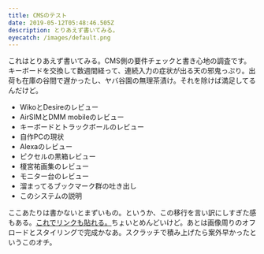 ```yaml
---
title: CMSのテスト
date: 2019-05-12T05:48:46.505Z
description: とりあえず書いてみる。
eyecatch: /images/default.png
---
```

これはとりあえず書いてみる。CMS側の要件チェックと書き心地の調査です。キーボードを交換して数週間経って、連続入力の症状が出る天の邪鬼っぷり。出荷も在庫の谷間で遅かったし、ヤバ谷園の無理茶漬け。それを除けば満足してるんだけど。

* WikoとDesireのレビュー
* AirSIMとDMM mobileのレビュー
* キーボードとトラックボールのレビュー
* 自作PCの現状
* Alexaのレビュー
* ピクセルの黒箱レビュー
* 榎宮祐画集のレビュー
* モニター台のレビュー
* 溜まってるブックマーク群の吐き出し
* このシステムの説明

ここあたりは書かないとまずいもの。というか、この移行を言い訳にしすぎた感もある。[これでリンクも貼れる。](http://wkwkrnht.wp.xdomain.jp)ちょいとめんどいけど。あとは画像周りのオフロードとスタイリングで完成かなあ。スクラッチで積み上げたら案外早かったというこのオチ。
